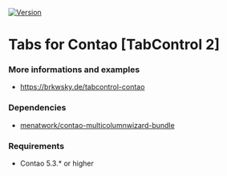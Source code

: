 [![Version](http://img.shields.io/packagist/v/christianbarkowsky/tabcontrol.svg?style=flat-square)](https://packagist.org/packages/christianbarkowsky/tabcontrol)

# Tabs for Contao [TabControl 2]

### More informations and examples

* https://brkwsky.de/tabcontrol-contao

### Dependencies

- [menatwork/contao-multicolumnwizard-bundle](https://github.com/menatwork/contao-multicolumnwizard-bundle)

### Requirements
* Contao 5.3.* or higher
